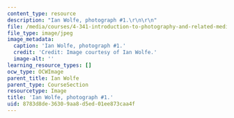 ```yaml
---
content_type: resource
description: "Ian Wolfe, photograph #1.\r\n\r\n"
file: /media/courses/4-341-introduction-to-photography-and-related-media-fall-2007/8783d8de36309aa8d5ed01ee873caa4f_wolfe1.jpg
file_type: image/jpeg
image_metadata:
  caption: 'Ian Wolfe, photograph #1.'
  credit: 'Credit: Image courtesy of Ian Wolfe.'
  image-alt: ''
learning_resource_types: []
ocw_type: OCWImage
parent_title: Ian Wolfe
parent_type: CourseSection
resourcetype: Image
title: 'Ian Wolfe, photograph #1.'
uid: 8783d8de-3630-9aa8-d5ed-01ee873caa4f
---
```

